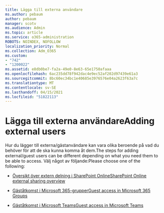 ```yaml
---
title: Lägga till externa användare
ms.author: pebaum
author: pebaum
manager: scotv
ms.audience: Admin
ms.topic: article
ms.service: o365-administration
ROBOTS: NOINDEX, NOFOLLOW
localization_priority: Normal
ms.collection: Adm_O365
ms.custom:
- "742"
- "1200022"
ms.assetid: e8db0be7-fa2a-49e0-8e63-65e1750afaaa
ms.openlocfilehash: 6ac235dd78f942dac4e9ec52af202d97439e61a3
ms.sourcegitcommit: 8bc60ec34bc1e40685e3976576e04a2623f63a7c
ms.translationtype: MT
ms.contentlocale: sv-SE
ms.lasthandoff: 04/15/2021
ms.locfileid: "51822113"
---
```

# <a name="adding-external-users"></a><span data-ttu-id="6c68c-102">Lägga till externa användare</span><span class="sxs-lookup"><span data-stu-id="6c68c-102">Adding external users</span></span>

<span data-ttu-id="6c68c-103">Hur du lägger till externa/gästanvändare kan vara olika beroende på vad du behöver för att de ska kunna komma åt dem.</span><span class="sxs-lookup"><span data-stu-id="6c68c-103">The steps for adding external/guest users can be different depending on what you need them to be able to access.</span></span> <span data-ttu-id="6c68c-104">Välj något av följande:</span><span class="sxs-lookup"><span data-stu-id="6c68c-104">Please choose one of the following:</span></span>
  
- [<span data-ttu-id="6c68c-105">Översikt över extern delning i SharePoint Online</span><span class="sxs-lookup"><span data-stu-id="6c68c-105">SharePoint Online external sharing overview</span></span>](https://docs.microsoft.com/sharepoint/external-sharing-overview)

- [<span data-ttu-id="6c68c-106">Gäståtkomst i Microsoft 365-grupper</span><span class="sxs-lookup"><span data-stu-id="6c68c-106">Guest access in Microsoft 365 Groups</span></span>](https://support.office.com/article/guest-access-in-office-365-groups-bfc7a840-868f-4fd6-a390-f347bf51aff6)

- [<span data-ttu-id="6c68c-107">Gäståtkomst i Microsoft Teams</span><span class="sxs-lookup"><span data-stu-id="6c68c-107">Guest access in Microsoft Teams</span></span>](https://docs.microsoft.com/microsoftteams/guest-access-checklist)
